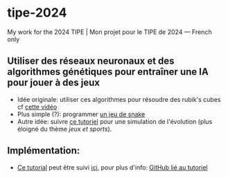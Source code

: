 # tipe-2024
My work for the 2024 TIPE | Mon projet pour le TIPE de 2024 — French only

## Utiliser des réseaux neuronaux et des algorithmes génétiques pour entraîner une IA pour jouer à des jeux
* Idée originale: utiliser ces algorithmes pour résoudre des rubik's cubes cf [cette vidéo](https://www.youtube.com/watch?v=f9smvQ5fc7Q) 
* Plus simple (?): programmer [un jeu de snake](https://www.youtube.com/watch?v=zIkBYwdkuTk)
* Autre idée: suivre [ce tutoriel](https://pwy.io/posts/learning-to-fly-pt1/) pour une simulation de l'évolution (plus éloigné du thème *jeux et sports*).

## Implémentation: 
* [Ce tutorial](https://pwy.io/posts/learning-to-fly-pt1/) peut être suivi [ici](https://github.com/marilabs/tipe-2024/tree/main/playground%20réseaux%20neuronaux/shorelark), pour plus d'info: [GitHub lié au tutoriel](https://github.com/Patryk27/shorelark/tree/main)